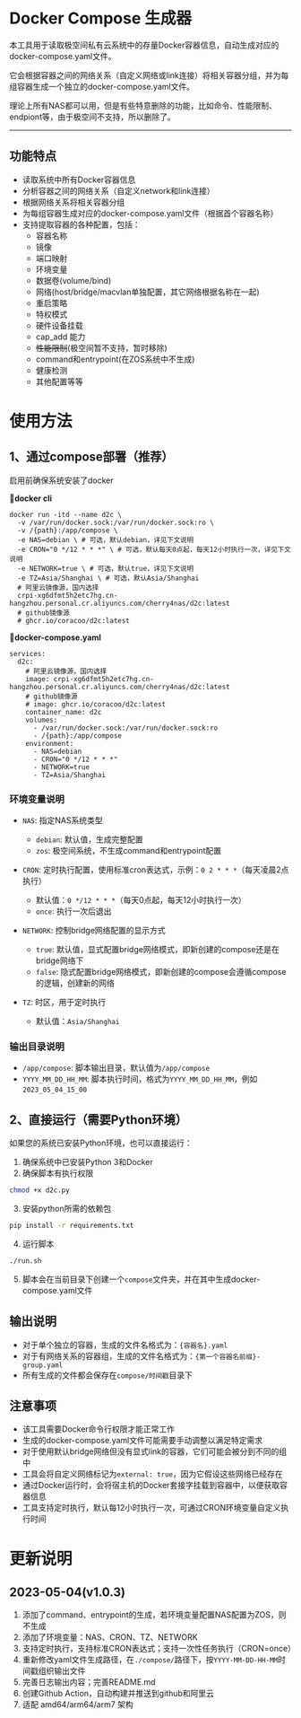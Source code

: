 # Docker Compose 生成器

本工具用于读取极空间私有云系统中的存量Docker容器信息，自动生成对应的docker-compose.yaml文件。

它会根据容器之间的网络关系（自定义网络或link连接）将相关容器分组，并为每组容器生成一个独立的docker-compose.yaml文件。

理论上所有NAS都可以用，但是有些特意删除的功能，比如命令、性能限制、endpiont等，由于极空间不支持，所以删除了。

-------------------------------------

## 功能特点

- 读取系统中所有Docker容器信息
- 分析容器之间的网络关系（自定义network和link连接）
- 根据网络关系将相关容器分组
- 为每组容器生成对应的docker-compose.yaml文件（根据首个容器名称）
- 支持提取容器的各种配置，包括：
  - 容器名称
  - 镜像
  - 端口映射
  - 环境变量
  - 数据卷(volume/bind)
  - 网络(host/bridge/macvlan单独配置，其它网络根据名称在一起)
  - 重启策略
  - 特权模式
  - 硬件设备挂载
  - cap_add 能力
  - ~~性能限制~~(极空间暂不支持，暂时移除)
  - command和entrypoint(在ZOS系统中不生成)
  - 健康检测
  - 其他配置等等

# 使用方法

## 1、通过compose部署（推荐）

启用前确保系统安装了docker

**🔻docker cli**
```
docker run -itd --name d2c \
  -v /var/run/docker.sock:/var/run/docker.sock:ro \
  -v /{path}:/app/compose \
  -e NAS=debian \ # 可选，默认debian，详见下文说明
  -e CRON="0 */12 * * *" \ # 可选，默认每天0点起，每天12小时执行一次，详见下文说明
  -e NETWORK=true \ # 可选，默认true，详见下文说明
  -e TZ=Asia/Shanghai \ # 可选，默认Asia/Shanghai
  # 阿里云镜像源，国内选择
  crpi-xg6dfmt5h2etc7hg.cn-hangzhou.personal.cr.aliyuncs.com/cherry4nas/d2c:latest
  # github镜像源
  # ghcr.io/coracoo/d2c:latest 
```

**🔻docker-compose.yaml**
```
services:
  d2c:
    # 阿里云镜像源，国内选择
    image: crpi-xg6dfmt5h2etc7hg.cn-hangzhou.personal.cr.aliyuncs.com/cherry4nas/d2c:latest
    # github镜像源
    # image: ghcr.io/coracoo/d2c:latest
    container_name: d2c
    volumes:
      - /var/run/docker.sock:/var/run/docker.sock:ro
      - /{path}:/app/compose
    environment:
      - NAS=debian
      - CRON="0 */12 * * *"
      - NETWORK=true
      - TZ=Asia/Shanghai
```
### 环境变量说明

- `NAS`: 指定NAS系统类型
  - `debian`: 默认值，生成完整配置
  - `zos`: 极空间系统，不生成command和entrypoint配置

- `CRON`: 定时执行配置，使用标准cron表达式，示例：`0 2 * * *`（每天凌晨2点执行）
  - 默认值：`0 */12 * * *`（每天0点起，每天12小时执行一次）
  - `once`: 执行一次后退出

- `NETWORK`: 控制bridge网络配置的显示方式
  - `true`: 默认值，显式配置bridge网络模式，即新创建的compose还是在bridge网络下
  - `false`: 隐式配置bridge网络模式，即新创建的compose会遵循compose的逻辑，创建新的网络

- `TZ`: 时区，用于定时执行
  - 默认值：`Asia/Shanghai`

### 输出目录说明
- `/app/compose`: 脚本输出目录，默认值为`/app/compose`
- `YYYY_MM_DD_HH_MM`: 脚本执行时间，格式为`YYYY_MM_DD_HH_MM`，例如`2023_05_04_15_00`

## 2、直接运行（需要Python环境）

如果您的系统已安装Python环境，也可以直接运行：

1. 确保系统中已安装Python 3和Docker
2. 确保脚本有执行权限

```bash
chmod +x d2c.py
```

3. 安装python所需的依赖包

```bash
pip install -r requirements.txt
```

4. 运行脚本

```bash
./run.sh
```

5. 脚本会在当前目录下创建一个`compose`文件夹，并在其中生成docker-compose.yaml文件

## 输出说明

- 对于单个独立的容器，生成的文件名格式为：`{容器名}.yaml`
- 对于有网络关系的容器组，生成的文件名格式为：`{第一个容器名前缀}-group.yaml`
- 所有生成的文件都会保存在`compose/时间戳`目录下

## 注意事项

- 该工具需要Docker命令行权限才能正常工作
- 生成的docker-compose.yaml文件可能需要手动调整以满足特定需求
- 对于使用默认bridge网络但没有显式link的容器，它们可能会被分到不同的组中
- 工具会将自定义网络标记为`external: true`，因为它假设这些网络已经存在
- 通过Docker运行时，会将宿主机的Docker套接字挂载到容器中，以便获取容器信息
- 工具支持定时执行，默认每12小时执行一次，可通过CRON环境变量自定义执行时间

# 更新说明

## 2023-05-04(v1.0.3)

1. 添加了command、entrypoint的生成，若环境变量配置NAS配置为ZOS，则不生成
2. 添加了环境变量：NAS、CRON、TZ、NETWORK
3. 支持定时执行，支持标准CRON表达式；支持一次性任务执行（CRON=once）
4. 重新修改yaml文件生成路径，在`./compose/`路径下，按`YYYY-MM-DD-HH-MM`时间戳组织输出文件
5. 完善日志输出内容；完善README.md
6. 创建Github Action，自动构建并推送到github和阿里云
7. 适配 amd64/arm64/arm7 架构